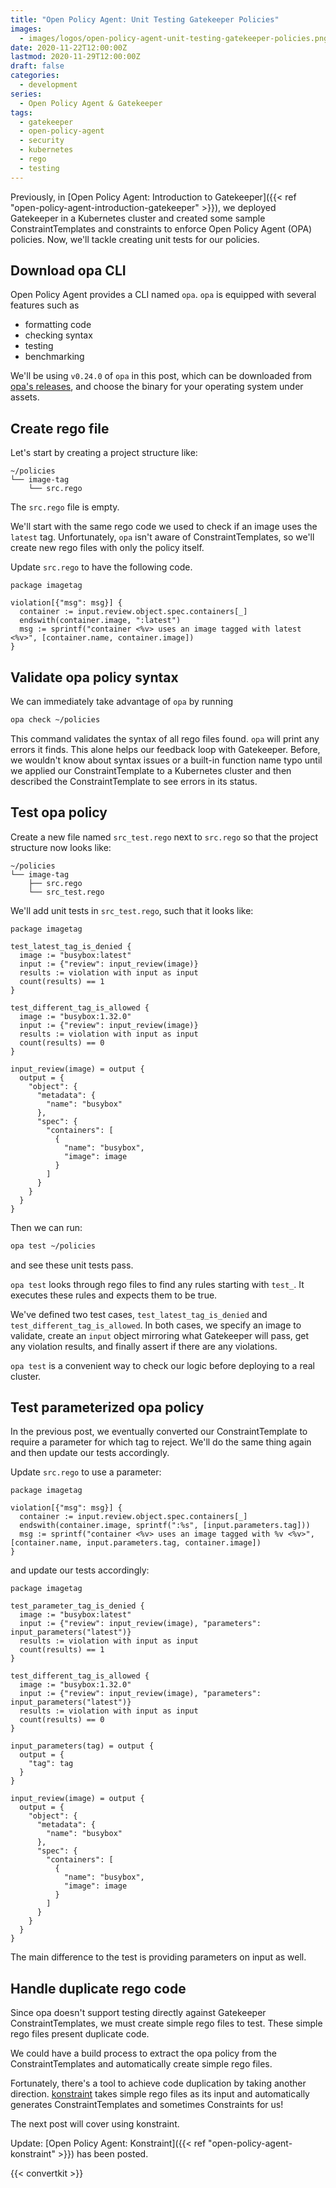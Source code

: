 ```yaml
---
title: "Open Policy Agent: Unit Testing Gatekeeper Policies"
images:
  - images/logos/open-policy-agent-unit-testing-gatekeeper-policies.png
date: 2020-11-22T12:00:00Z
lastmod: 2020-11-29T12:00:00Z
draft: false
categories:
  - development
series:
  - Open Policy Agent & Gatekeeper
tags:
  - gatekeeper
  - open-policy-agent
  - security
  - kubernetes
  - rego
  - testing
---
```


Previously, in
[Open Policy Agent: Introduction to Gatekeeper]({{< ref "open-policy-agent-introduction-gatekeeper" >}}),
we deployed Gatekeeper in a Kubernetes cluster and created some sample ConstraintTemplates
and constraints to enforce Open Policy Agent (OPA) policies. Now, we'll tackle creating unit
tests for our policies.

## Download opa CLI

Open Policy Agent provides a CLI named `opa`. `opa` is equipped with several features such
as

- formatting code
- checking syntax
- testing
- benchmarking

We'll be using `v0.24.0` of `opa` in this post, which can
be downloaded from [opa's releases](https://github.com/open-policy-agent/opa/releases/tag/v0.24.0),
and choose the binary for your operating system under assets.

## Create rego file

Let's start by creating a project structure like:

```
~/policies
└── image-tag
    └── src.rego
```

The `src.rego` file is empty.

We'll start with the same rego code we used to check if an image uses the `latest`
tag. Unfortunately, `opa` isn't aware of ConstraintTemplates, so we'll create new rego files with
only the policy itself.

Update `src.rego` to have the following code.

```rego
package imagetag

violation[{"msg": msg}] {
  container := input.review.object.spec.containers[_]
  endswith(container.image, ":latest")
  msg := sprintf("container <%v> uses an image tagged with latest <%v>", [container.name, container.image])
}
```

## Validate opa policy syntax

We can immediately take advantage of `opa` by running

```bash
opa check ~/policies
```

This command validates
the syntax of all rego files found. `opa` will print any errors it finds. This alone helps our
feedback loop with Gatekeeper. Before, we wouldn't know
about syntax issues or a built-in function name typo until we applied our ConstraintTemplate to
a Kubernetes cluster and then described the ConstraintTemplate to see errors in its status.

## Test opa policy

Create a new file named `src_test.rego` next to `src.rego` so that the project structure now
looks like:

```
~/policies
└── image-tag
    ├── src.rego
    └── src_test.rego
```

We'll add unit tests in `src_test.rego`, such that it looks like:

```rego
package imagetag

test_latest_tag_is_denied {
  image := "busybox:latest"
  input := {"review": input_review(image)}
  results := violation with input as input
  count(results) == 1
}

test_different_tag_is_allowed {
  image := "busybox:1.32.0"
  input := {"review": input_review(image)}
  results := violation with input as input
  count(results) == 0
}

input_review(image) = output {
  output = {
    "object": {
      "metadata": {
        "name": "busybox"
      },
      "spec": {
        "containers": [
          {
            "name": "busybox",
            "image": image
          }
        ]
      }
    }
  }
}
```

Then we can run:

```bash
opa test ~/policies
```

and see these unit tests pass.

`opa test` looks through rego files to find any rules starting with `test_`. It executes these rules and expects them
to be true.

We've defined two test cases, `test_latest_tag_is_denied` and `test_different_tag_is_allowed`. In both cases, we specify
an image to validate, create an `input` object mirroring what Gatekeeper will pass, get any violation results, and finally
assert if there are any violations.

`opa test` is a convenient way to check our logic before deploying to a real cluster.

## Test parameterized opa policy

In the previous post, we eventually converted our ConstraintTemplate to require a parameter for which tag to reject. We'll
do the same thing again and then update our tests accordingly.

Update `src.rego` to use a parameter:

```rego
package imagetag

violation[{"msg": msg}] {
  container := input.review.object.spec.containers[_]
  endswith(container.image, sprintf(":%s", [input.parameters.tag]))
  msg := sprintf("container <%v> uses an image tagged with %v <%v>", [container.name, input.parameters.tag, container.image])
}
```

and update our tests accordingly:

```rego
package imagetag

test_parameter_tag_is_denied {
  image := "busybox:latest"
  input := {"review": input_review(image), "parameters": input_parameters("latest")}
  results := violation with input as input
  count(results) == 1
}

test_different_tag_is_allowed {
  image := "busybox:1.32.0"
  input := {"review": input_review(image), "parameters": input_parameters("latest")}
  results := violation with input as input
  count(results) == 0
}

input_parameters(tag) = output {
  output = {
    "tag": tag
  }
}

input_review(image) = output {
  output = {
    "object": {
      "metadata": {
        "name": "busybox"
      },
      "spec": {
        "containers": [
          {
            "name": "busybox",
            "image": image
          }
        ]
      }
    }
  }
}
```

The main difference to the test is providing parameters on input as well.

## Handle duplicate rego code

Since opa doesn't support testing directly against Gatekeeper ConstraintTemplates, we must create
simple rego files to test. These simple rego files present duplicate code.

We could have a build process to extract the opa policy from the ConstraintTemplates and
automatically create simple rego files.

Fortunately, there's a tool to achieve code duplication by taking another direction.
[konstraint](https://github.com/plexsystems/konstraint)
takes simple rego files as its input and automatically generates ConstraintTemplates and sometimes
Constraints for us!

The next post will cover using konstraint.

Update: [Open Policy Agent: Konstraint]({{< ref "open-policy-agent-konstraint" >}}) has been posted.

{{< convertkit >}}
